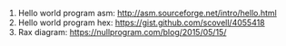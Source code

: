 1) Hello world program asm: http://asm.sourceforge.net/intro/hello.html
2) Hello world program hex: https://gist.github.com/scovell/4055418
3) Rax diagram: https://nullprogram.com/blog/2015/05/15/
